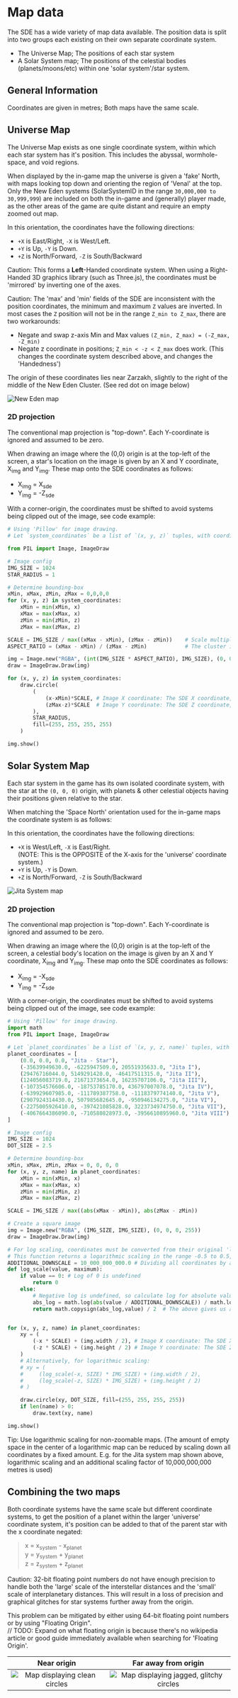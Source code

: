 # Map data

The SDE has a wide variety of map data available. The position data is split into two groups each existing on their own separate coordinate system.
* The Universe Map; The positions of each star system
* A Solar System map; The positions of the celestial bodies (planets/moons/etc) within one 'solar system'/star system.

## General Information

Coordinates are given in metres; Both maps have the same scale.

## Universe Map

The Universe Map exists as one single coordinate system, within which each star system has it's position.
This includes the abyssal, wormhole-space, and void regions.

When displayed by the in-game map the universe is given a 'fake' North, with maps looking top down and orienting the region of 'Venal' at the top.
Only the New Eden systems (SolarSystemID in the range `30,000,000 to 30,999,999`) are included on both the in-game and (generally) player made, as the other areas of the game are quite distant and require an empty zoomed out map.

In this orientation, the coordinates have the following directions:
* `+X` is East/Right, `-X` is West/Left.
* `+Y` is Up, `-Y` is Down.
* `+Z` is North/Forward, `-Z` is South/Backward

Caution: This forms a **Left**-Handed coordinate system. When using a Right-Handed 3D graphics library (such as Three.js), the coordinates must be 'mirrored' by inverting one of the axes.

Caution: The 'max' and 'min' fields of the SDE are inconsistent with the position coordinates, the minimum and maximum `Z` values are inverted. In most cases the `Z` position will not be in the range `Z_min to Z_max`, there are two workarounds:
* Negate and swap z-axis Min and Max values `(Z_min, Z_max) = (-Z_max, -Z_min)`
* Negate z coordinate in positions; `Z_min < -z < Z_max` does work. (This changes the coordinate system described above, and changes the 'Handedness')

The origin of these coordinates lies near Zarzakh, slightly to the right of the middle of the New Eden Cluster. (See red dot on image below)

![New Eden map](./cluster_map.png)

### 2D projection

The conventional map projection is "top-down". Each Y-coordinate is ignored and assumed to be zero.  

When drawing an image where the (0,0) origin is at the top-left of the screen, a star's location on the image is given by an X and Y coordinate, X<sub>img</sub> and Y<sub>img</sub>. These map onto the SDE coordinates as follows:
* X<sub>img</sub> = X<sub>sde</sub>
* Y<sub>img</sub> = -Z<sub>sde</sub>

With a corner-origin, the coordinates must be shifted to avoid systems being clipped out of the image, see code example:

```python
# Using 'Pillow' for image drawing.
# Let `system_coordinates` be a list of `(x, y, z)` tuples, with coordinates as specified in the SDE

from PIL import Image, ImageDraw

# Image config
IMG_SIZE = 1024
STAR_RADIUS = 1

# Determine bounding-box
xMin, xMax, zMin, zMax = 0,0,0,0
for (x, y, z) in system_coordinates:
    xMin = min(xMin, x)
    xMax = max(xMax, x)
    zMin = min(zMin, z)
    zMax = max(zMax, z)

SCALE = IMG_SIZE / max((xMax - xMin), (zMax - zMin))    # Scale multiplier
ASPECT_RATIO = (xMax - xMin) / (zMax - zMin)            # The cluster is not perfectly square, adjust image width to match aspect ratio

img = Image.new("RGBA", (int(IMG_SIZE * ASPECT_RATIO), IMG_SIZE), (0, 0, 0, 255))
draw = ImageDraw.Draw(img)

for (x, y, z) in system_coordinates:
    draw.circle(
        (
            (x-xMin)*SCALE, # Image X coordinate: The SDE X coordinate, offset such that the minimum SDE X coordinate is X=0 in the image. Multiplied by SCALE such that the maximum SDE x coordinate is the image width/maximum x
            (zMax-z)*SCALE  # Image Y coordinate: The SDE Z coordinate, mirrored and offset such that the *maximum* SDE Z coordinate is Y=0 in the image. Multiplied by SCALE such that the *minimum* SDE Z coordinate is  is the image height/maximum y
        ),
        STAR_RADIUS,
        fill=(255, 255, 255, 255)
    )

img.show()
```

## Solar System Map

Each star system in the game has its own isolated coordinate system, with the star at the `(0, 0, 0)` origin, with planets & other celestial objects having their positions given relative to the star.

When matching the 'Space North' orientation used for the in-game maps the coordinate system is as follows:

In this orientation, the coordinates have the following directions:
* `+X` is West/Left, `-X` is East/Right.  
  (NOTE: This is the OPPOSITE of the X-axis for the 'universe' coordinate system.)
* `+Y` is Up, `-Y` is Down.
* `+Z` is North/Forward, `-Z` is South/Backward

![Jita System map](./system_map.png)

### 2D projection

The conventional map projection is "top-down". Each Y-coordinate is ignored and assumed to be zero. 

When drawing an image where the (0,0) origin is at the top-left of the screen, a celestial body's location on the image is given by an X and Y coordinate, X<sub>img</sub> and Y<sub>img</sub>. These map onto the SDE coordinates as follows:
* X<sub>img</sub> = -X<sub>sde</sub>
* Y<sub>img</sub> = -Z<sub>sde</sub>

With a corner-origin, the coordinates must be shifted to avoid systems being clipped out of the image, see code example:

```python
# Using 'Pillow' for image drawing.
import math
from PIL import Image, ImageDraw

# Let `planet_coordinates` be a list of `(x, y, z, name)` tuples, with coordinates as specified in the SDE. Example data below
planet_coordinates = [
    (0.0, 0.0, 0.0, "Jita - Star"),
    (-35639949630.0, -6225947509.0, 20551935633.0, "Jita I"),
    (29476716044.0, 5149291420.0, -46417511315.0, "Jita II"),
    (124056083719.0, 21671373654.0, 16235707106.0, "Jita III"),
    (-107354576606.0, -18753785170.0, 436797007078.0, "Jita IV"),
    (-639929607985.0, -111789387758.0, -1118379774140.0, "Jita V"),
    (2907924314430.0, 507985682645.0, -950946134275.0, "Jita VI"),
    (-2275005926410.0, -397421085828.0, 3223734974750.0, "Jita VII"),
    (-4067664386090.0, -710580828973.0, -3956610895960.0, "Jita VIII")
]

# Image config
IMG_SIZE = 1024
DOT_SIZE = 2.5

# Determine bounding-box
xMin, xMax, zMin, zMax = 0, 0, 0, 0
for (x, y, z, name) in planet_coordinates:
    xMin = min(xMin, x)
    xMax = max(xMax, x)
    zMin = min(zMin, z)
    zMax = max(zMax, z)

SCALE = IMG_SIZE / max((abs(xMax - xMin)), abs(zMax - zMin))

# Create a square image
img = Image.new("RGBA", (IMG_SIZE, IMG_SIZE), (0, 0, 0, 255))
draw = ImageDraw.Draw(img)

# For log scaling, coordinates must be converted from their original 'linear' form
# This function returns a logarithmic scaling in the range -0.5 to 0.5, which spans a length of 1.0 and can be multiplied with the image width to get pixel positions
ADDITIONAL_DOWNSCALE = 10_000_000_000.0 # Dividing all coordinates by a constant factor moves everything closer to the star (the origin), reducing empty space in the middle of the map.
def log_scale(value, maximum):
    if value == 0: # Log of 0 is undefined
        return 0
    else:
        # Negative log is undefined, so calculate log for absolute value, then copy back the original sign
        abs_log = math.log(abs(value / ADDITIONAL_DOWNSCALE)) / math.log(maximum / ADDITIONAL_DOWNSCALE)
        return math.copysign(abs_log,value) / 2  # The above gives us a number in the range -1.0 to 1.0, this is divided by 2 to yield our -0.5 to 0.5 range.


for (x, y, z, name) in planet_coordinates:
    xy = (
        (-x * SCALE) + (img.width / 2), # Image X coordinate: The SDE X coordinate, negated to mirror this direction, then scaled to fit and offset to move the origin to the center of the image.
        (-z * SCALE) + (img.height / 2) # Image Y coordinate: The SDE Z coordinate, negated to mirror this direction, then scaled to fit and offset to move the origin to the center of the image.
    )
    # Alternatively, for logarithmic scaling:
    # xy = (
    #     (log_scale(-x, SIZE) * IMG_SIZE) + (img.width / 2),
    #     (log_scale(-z, SIZE) * IMG_SIZE) + (img.height / 2)
    # )

    draw.circle(xy, DOT_SIZE, fill=(255, 255, 255, 255))
    if len(name) > 0:
        draw.text(xy, name)

img.show()
```

Tip: Use logarithmic scaling for non-zoomable maps. (The amount of empty space in the center of a logarithmic map can be reduced by scaling down all coordinates by a fixed amount. E.g. for the Jita system map shown above, logarithmic scaling and an additional scaling factor of 10,000,000,000 metres is used)  

## Combining the two maps

Both coordinate systems have the same scale but different coordinate systems, to get the position of a planet within the larger 'universe' coordinate system, it's position can be added to that of the parent star with the x coordinate negated:
> x = x<sub>system</sub> - x<sub>planet</sub>  
> y = y<sub>system</sub> + y<sub>planet</sub>  
> z = z<sub>system</sub> + z<sub>planet</sub>

Caution: 32-bit floating point numbers do not have enough precision to handle both the 'large' scale of the interstellar distances and the 'small' scale of interplanetary distances. This will result in a loss of precision and graphical glitches for star systems further away from the origin.

This problem can be mitigated by either using 64-bit floating point numbers or by using "Floating Origin".  
// TODO: Expand on what floating origin is because there's no wikipedia article or good guide immediately available when searching for 'Floating Origin'.

|                     Near origin                      |                     Far away from origin                     |
|:----------------------------------------------------:|:------------------------------------------------------------:|
| ![Map displaying clean circles](./happy_circles.png) | ![Map displaying jagged, glitchy circles](./sad_circles.png) |